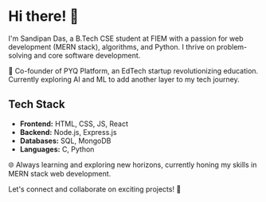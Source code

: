 # Hi there! 👋

I'm Sandipan Das, a B.Tech CSE student at FIEM with a passion for web development (MERN stack), algorithms, and Python. I thrive on problem-solving and core software development.

🚀 Co-founder of PYQ Platform, an EdTech startup revolutionizing education. Currently exploring AI and ML to add another layer to my tech journey.

## Tech Stack

- **Frontend:** HTML, CSS, JS, React
- **Backend:** Node.js, Express.js
- **Databases:** SQL, MongoDB
- **Languages:** C, Python

🌐 Always learning and exploring new horizons, currently honing my skills in MERN stack web development.

Let's connect and collaborate on exciting projects! 🤝
